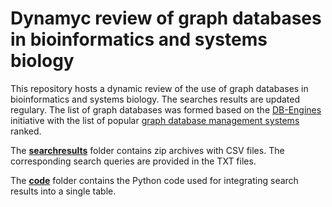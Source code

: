 # Dynamyc review of graph databases in bioinformatics and systems biology

This repository hosts a dynamic review of the use of graph databases in bioinformatics and systems biology. The searches results are updated regulary. The list of graph databases was formed based on the [DB-Engines](https://db-engines.com/en/) initiative with the list of popular [graph database management systems](https://db-engines.com/en/ranking/graph+dbms) ranked. 

The **[searchresults](https://github.com/ilyamazein/gdbreview/tree/main/searchresults)** folder contains zip archives with CSV files. The corresponding search queries are provided in the TXT files.

The **[code](https://github.com/ilyamazein/gdbreview/tree/main/code)** folder contains the Python code used for integrating search results into a single table.

